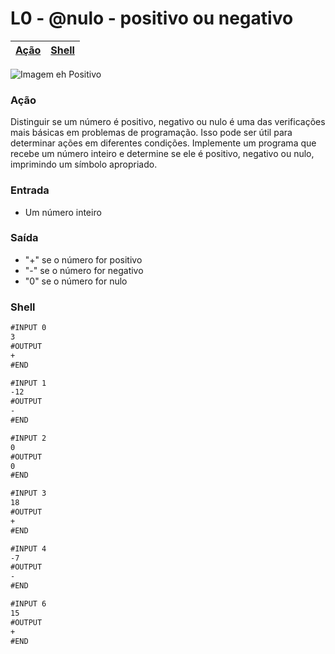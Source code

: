 # L0 - @nulo - positivo ou negativo


[Ação](#ação) | [Shell](#shell) 
-- | -- 

![Imagem eh Positivo](https://raw.githubusercontent.com/qxcodefup/arcade/master/base/nulo/cover.jpg)

### Ação

Distinguir se um número é positivo, negativo ou nulo é uma das verificações mais básicas em problemas de programação. Isso pode ser útil para determinar ações em diferentes condições. Implemente um programa que recebe um número inteiro e determine se ele é positivo, negativo ou nulo, imprimindo um símbolo apropriado.

### Entrada

- Um número inteiro

### Saída

- "+" se o número for positivo
- "-" se o número for negativo
- "0" se o número for nulo

### Shell

```txt
#INPUT 0
3
#OUTPUT
+
#END

#INPUT 1
-12
#OUTPUT
-
#END

#INPUT 2
0
#OUTPUT
0
#END

#INPUT 3
18
#OUTPUT
+
#END

#INPUT 4
-7
#OUTPUT
-
#END

#INPUT 6
15
#OUTPUT
+
#END
```
